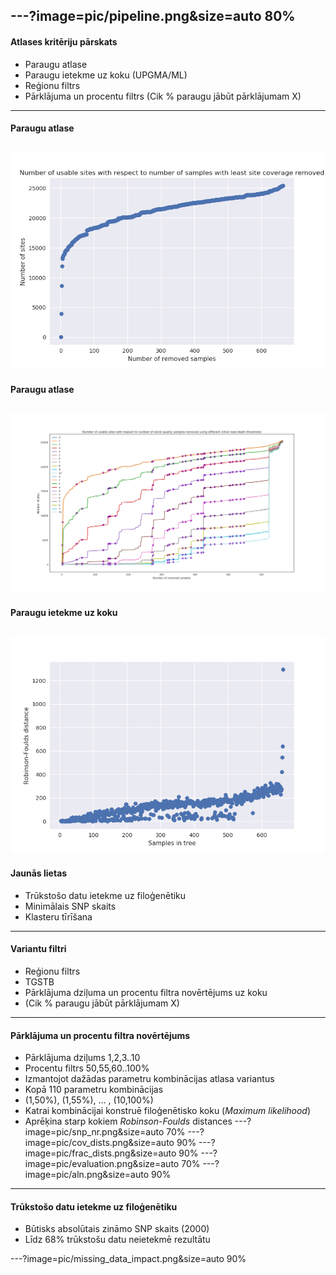<!--[>#### Filoģenētisko koku rekonstruēšanas algoritmi<]-->
<!--* Parsimonijas metodes-->
<!--* Distanču metodes-->
 <!--* *UPGMA*-->
 <!--* *Neighbour joining*-->
<!--* *Likelihood* metodes-->
 <!--* *Maximum likelihood*-->
<!--* *Bayesian* metodes-->

---?image=pic/pipeline.png&size=auto 80%
---
#### Atlases kritēriju pārskats
 * Paraugu atlase
 * Paraugu ietekme uz koku (UPGMA/ML)
 * Reģionu filtrs
 * Pārklājuma un procentu filtrs (Cik % paraugu jābūt pārklājumam X)

---
#### Paraugu atlase
![samples](pic/VCF_site_statistics_old.png)
---
#### Paraugu atlase
![samples](pic/VCF_site_statistics_cov1_10.png)
---
#### Paraugu ietekme uz koku
![testing](pic/tree_dists.png)
---
#### Jaunās lietas
* Trūkstošo datu ietekme uz filoģenētiku
* Minimālais SNP skaits
* Klasteru tīrīšana
---
#### Variantu filtri
* Reģionu filtrs
 * TGSTB
* Pārklājuma dziļuma un procentu filtra novērtējums uz koku
 * (Cik % paraugu jābūt pārklājumam X)
---
#### Pārklājuma un procentu filtra novērtējums
* Pārklājuma dziļums 1,2,3..10
* Procentu filtrs 50,55,60..100%
* Izmantojot dažādas parametru kombinācijas atlasa variantus
 * Kopā 110 parametru kombinācijas 
 * (1,50%), (1,55%), ... , (10,100%)
* Katrai kombinācijai konstruē filoģenētisko koku (*Maximum likelihood*)
* Aprēķina starp kokiem *Robinson-Foulds* distances
---?image=pic/snp_nr.png&size=auto 70%
---?image=pic/cov_dists.png&size=auto 90%
---?image=pic/frac_dists.png&size=auto 90%
---?image=pic/evaluation.png&size=auto 70%
---?image=pic/aln.png&size=auto 90%

---
#### Trūkstošo datu ietekme uz filoģenētiku
* Būtisks absolūtais zināmo SNP skaits (2000)
* Līdz 68% trūkstošu datu neietekmē rezultātu

---?image=pic/missing_data_impact.png&size=auto 90%


